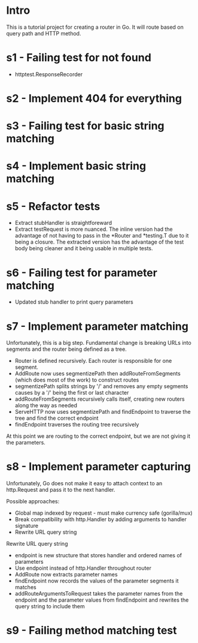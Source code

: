 # Intro

This is a tutorial project for creating a router in Go. It will route based on query path and HTTP method.

# s1 - Failing test for not found

* httptest.ResponseRecorder

# s2 - Implement 404 for everything

# s3 - Failing test for basic string matching

# s4 - Implement basic string matching

# s5 - Refactor tests

* Extract stubHandler is straightforeward
* Extract testRequest is more nuanced. The inline version had the advantage of not having to pass in the *Router and *testing.T due to it being a closure. The extracted version has the advantage of the test body being cleaner and it being usable in multiple tests.

# s6 - Failing test for parameter matching

* Updated stub handler to print query parameters

# s7 - Implement parameter matching

Unfortunately, this is a big step. Fundamental change is breaking URLs into segments and the router being defined as a tree.

* Router is defined recursively. Each router is responsible for one segment.
* AddRoute now uses segmentizePath then addRouteFromSegments (which does most of the work) to construct routes
* segmentizePath splits strings by '/' and removes any empty segments causes by a '/' being the first or last character
* addRouteFromSegments recursively calls itself, creating new routers along the way as needed
* ServeHTTP now uses segmentizePath and findEndpoint to traverse the tree and find the correct endpoint
* findEndpoint traverses the routing tree recursively

At this point we are routing to the correct endpoint, but we are not giving it the parameters.

# s8 - Implement parameter capturing

Unfortunately, Go does not make it easy to attach context to an http.Request and pass it to the next handler.

Possible approaches:

* Global map indexed by request - must make currency safe (gorilla/mux)
* Break compatibility with http.Handler by adding arguments to handler signature
* Rewrite URL query string

Rewrite URL query string

* endpoint is new structure that stores handler and ordered names of parameters
* Use endpoint instead of http.Handler throughout router
* AddRoute now extracts parameter names
* findEndpoint now records the values of the parameter segments it matches
* addRouteArgumentsToRequest takes the parameter names from the endpoint and the parameter values from findEndpoint and rewrites the query string to include them

# s9 - Failing method matching test
